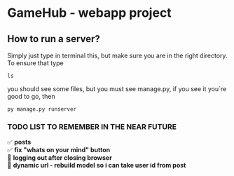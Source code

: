 # GameHub - webapp project

## How to run a server?
Simply just type in terminal this, but make sure you are in the right directory.
To ensure that type


```terminal
ls
```
you should see some files, but you must see manage.py, if you see it you`re good to go, then


```terminal
py manage.py runserver
```

### TODO LIST TO REMEMBER IN THE NEAR FUTURE
✅ **posts**  
✅ **fix "whats on your mind" button**  
📌 **logging out after closing browser**  
📌 **dynamic url - rebuild model so i can take user id from post**  